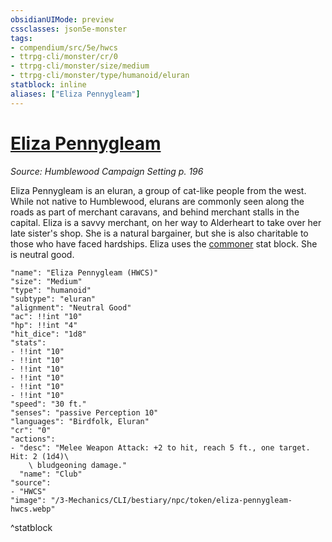 ```yaml
---
obsidianUIMode: preview
cssclasses: json5e-monster
tags:
- compendium/src/5e/hwcs
- ttrpg-cli/monster/cr/0
- ttrpg-cli/monster/size/medium
- ttrpg-cli/monster/type/humanoid/eluran
statblock: inline
aliases: ["Eliza Pennygleam"]
---
```

# [Eliza Pennygleam](3-Mechanics\CLI\bestiary\npc/eliza-pennygleam-hwcs.md)
*Source: Humblewood Campaign Setting p. 196*  

Eliza Pennygleam is an eluran, a group of cat-like people from the west. While not native to Humblewood, elurans are commonly seen along the roads as part of merchant caravans, and behind merchant stalls in the capital. Eliza is a savvy merchant, on her way to Alderheart to take over her late sister's shop. She is a natural bargainer, but she is also charitable to those who have faced hardships. Eliza uses the [commoner](/3-Mechanics/CLI/bestiary/humanoid/commoner.md) stat block. She is neutral good.

```statblock
"name": "Eliza Pennygleam (HWCS)"
"size": "Medium"
"type": "humanoid"
"subtype": "eluran"
"alignment": "Neutral Good"
"ac": !!int "10"
"hp": !!int "4"
"hit_dice": "1d8"
"stats":
- !!int "10"
- !!int "10"
- !!int "10"
- !!int "10"
- !!int "10"
- !!int "10"
"speed": "30 ft."
"senses": "passive Perception 10"
"languages": "Birdfolk, Eluran"
"cr": "0"
"actions":
- "desc": "Melee Weapon Attack: +2 to hit, reach 5 ft., one target. Hit: 2 (1d4)\
    \ bludgeoning damage."
  "name": "Club"
"source":
- "HWCS"
"image": "/3-Mechanics/CLI/bestiary/npc/token/eliza-pennygleam-hwcs.webp"
```
^statblock